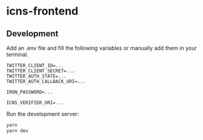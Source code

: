# icns-frontend

## Development

Add an .env file and fill the following variables or manually add them in your terminal.

```
TWITTER_CLIENT_ID=...
TWITTER_CLIENT_SECRET=...
TWITTER_AUTH_STATE=...
TWITTER_AUTH_CALLBACK_URI=...

IRON_PASSWORD=...

ICNS_VERIFIER_URI=...
```

Run the development server:

```bash
yarn
yarn dev
```
